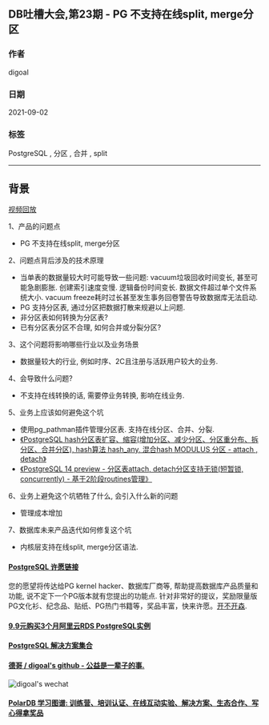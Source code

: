 ## DB吐槽大会,第23期 - PG 不支持在线split, merge分区  
  
### 作者  
digoal  
  
### 日期  
2021-09-02  
  
### 标签  
PostgreSQL , 分区 , 合并 , split   
  
----  
  
## 背景  
[视频回放](https://www.bilibili.com/video/BV1Lq4y1S7Hq/)  
  
1、产品的问题点  
- PG 不支持在线split, merge分区   
  
2、问题点背后涉及的技术原理  
- 当单表的数据量较大时可能导致一些问题: vacuum垃圾回收时间变长, 甚至可能急剧膨胀. 创建索引速度变慢. 逻辑备份时间变长. 数据文件超过单个文件系统大小. vacuum freeze耗时过长甚至发生事务回卷警告导致数据库无法启动.   
- PG 支持分区表, 通过分区把数据打散来规避以上问题.   
- 非分区表如何转换为分区表?   
- 已有分区表分区不合理, 如何合并或分裂分区?   
  
3、这个问题将影响哪些行业以及业务场景  
- 数据量较大的行业, 例如时序、2C且注册与活跃用户较大的业务.   
  
4、会导致什么问题?  
- 不支持在线转换的话, 需要停业务转换, 影响在线业务.   
  
5、业务上应该如何避免这个坑  
- 使用pg_pathman插件管理分区表. 支持在线分区、合并、分裂.   
- [《PostgreSQL hash分区表扩容、缩容(增加分区、减少分区、分区重分布、拆分区、合并分区), hash算法 hash_any, 混合hash MODULUS 分区 - attach , detach》](../202104/20210422_01.md)   
- [《PostgreSQL 14 preview - 分区表attach, detach分区支持无锁(短暂锁, concurrently) - 基于2阶段routines管理》](../202103/20210326_04.md)    
  
6、业务上避免这个坑牺牲了什么, 会引入什么新的问题  
- 管理成本增加  
  
7、数据库未来产品迭代如何修复这个坑  
- 内核层支持在线split, merge分区语法.   
  
     
  
#### [PostgreSQL 许愿链接](https://github.com/digoal/blog/issues/76 "269ac3d1c492e938c0191101c7238216")
您的愿望将传达给PG kernel hacker、数据库厂商等, 帮助提高数据库产品质量和功能, 说不定下一个PG版本就有您提出的功能点. 针对非常好的提议，奖励限量版PG文化衫、纪念品、贴纸、PG热门书籍等，奖品丰富，快来许愿。[开不开森](https://github.com/digoal/blog/issues/76 "269ac3d1c492e938c0191101c7238216").  
  
  
#### [9.9元购买3个月阿里云RDS PostgreSQL实例](https://www.aliyun.com/database/postgresqlactivity "57258f76c37864c6e6d23383d05714ea")
  
  
#### [PostgreSQL 解决方案集合](https://yq.aliyun.com/topic/118 "40cff096e9ed7122c512b35d8561d9c8")
  
  
#### [德哥 / digoal's github - 公益是一辈子的事.](https://github.com/digoal/blog/blob/master/README.md "22709685feb7cab07d30f30387f0a9ae")
  
  
![digoal's wechat](../pic/digoal_weixin.jpg "f7ad92eeba24523fd47a6e1a0e691b59")
  
  
#### [PolarDB 学习图谱: 训练营、培训认证、在线互动实验、解决方案、生态合作、写心得拿奖品](https://www.aliyun.com/database/openpolardb/activity "8642f60e04ed0c814bf9cb9677976bd4")
  

